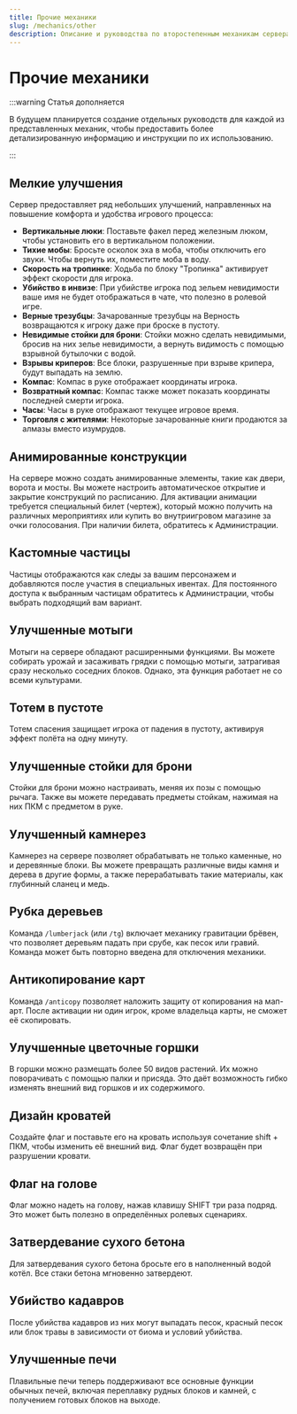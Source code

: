 ```yaml
---
title: Прочие механики
slug: /mechanics/other
description: Описание и руководства по второстепенным механикам сервера HardShard.
---
```


# Прочие механики

:::warning Статья дополняется

В будущем планируется создание отдельных руководств для каждой из представленных механик, чтобы предоставить более детализированную информацию и инструкции по их использованию.

:::

## Мелкие улучшения

Сервер предоставляет ряд небольших улучшений, направленных на повышение комфорта и удобства игрового процесса:

- **Вертикальные люки**: Поставьте факел перед железным люком, чтобы установить его в вертикальном положении.
- **Тихие мобы**: Бросьте осколок эха в моба, чтобы отключить его звуки. Чтобы вернуть их, поместите моба в воду.
- **Скорость на тропинке**: Ходьба по блоку "Тропинка" активирует эффект скорости для игрока.
- **Убийство в инвизе**: При убийстве игрока под зельем невидимости ваше имя не будет отображаться в чате, что полезно в ролевой игре.
- **Верные трезубцы**: Зачарованные трезубцы на Верность возвращаются к игроку даже при броске в пустоту.
- **Невидимые стойки для брони**: Стойки можно сделать невидимыми, бросив на них зелье невидимости, а вернуть видимость с помощью взрывной бутылочки с водой.
- **Взрывы криперов**: Все блоки, разрушенные при взрыве крипера, будут выпадать на землю.
- **Компас**: Компас в руке отображает координаты игрока.
- **Возвратный компас**: Компас также может показать координаты последней смерти игрока.
- **Часы**: Часы в руке отображают текущее игровое время.
- **Торговля с жителями**: Некоторые зачарованные книги продаются за алмазы вместо изумрудов.

## Анимированные конструкции

На сервере можно создать анимированные элементы, такие как двери, ворота и мосты. Вы можете настроить автоматическое открытие и закрытие конструкций по расписанию. Для активации анимации требуется специальный билет (чертеж), который можно получить на различных мероприятиях или купить во внутриигровом магазине за очки голосования. При наличии билета, обратитесь к Администрации.

## Кастомные частицы

Частицы отображаются как следы за вашим персонажем и добавляются после участия в специальных ивентах. Для постоянного доступа к выбранным частицам обратитесь к Администрации, чтобы выбрать подходящий вам вариант.

## Улучшенные мотыги

Мотыги на сервере обладают расширенными функциями. Вы можете собирать урожай и засаживать грядки с помощью мотыги, затрагивая сразу несколько соседних блоков. Однако, эта функция работает не со всеми культурами.

## Тотем в пустоте

Тотем спасения защищает игрока от падения в пустоту, активируя эффект полёта на одну минуту.

## Улучшенные стойки для брони

Стойки для брони можно настраивать, меняя их позы с помощью рычага. Также вы можете передавать предметы стойкам, нажимая на них ПКМ с предметом в руке.

## Улучшенный камнерез

Камнерез на сервере позволяет обрабатывать не только каменные, но и деревянные блоки. Вы можете превращать различные виды камня и дерева в другие формы, а также перерабатывать такие материалы, как глубинный сланец и медь.

## Рубка деревьев

Команда `/lumberjack` (или `/tg`) включает механику гравитации брёвен, что позволяет деревьям падать при срубе, как песок или гравий. Команда может быть повторно введена для отключения механики.

## Антикопирование карт

Команда `/anticopy` позволяет наложить защиту от копирования на мап-арт. После активации ни один игрок, кроме владельца карты, не сможет её скопировать.

## Улучшенные цветочные горшки

В горшки можно размещать более 50 видов растений. Их можно поворачивать с помощью палки и присяда. Это даёт возможность гибко изменять внешний вид горшков и их содержимого.

## Дизайн кроватей

Создайте флаг и поставьте его на кровать используя сочетание shift + ПКМ, чтобы изменить её внешний вид. Флаг будет возвращён при разрушении кровати.

## Флаг на голове

Флаг можно надеть на голову, нажав клавишу SHIFT три раза подряд. Это может быть полезно в определённых ролевых сценариях.

## Затвердевание сухого бетона

Для затвердевания сухого бетона бросьте его в наполненный водой котёл. Все стаки бетона мгновенно затвердеют.

## Убийство кадавров

После убийства кадавров из них могут выпадать песок, красный песок или блок травы в зависимости от биома и условий убийства.

## Улучшенные печи

Плавильные печи теперь поддерживают все основные функции обычных печей, включая переплавку рудных блоков и камней, с получением готовых блоков на выходе.
